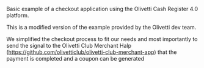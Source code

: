 

Basic example of a checkout application using the Olivetti Cash Register 4.0 platform. 

This is a modified version of the example provided by the Olivetti dev team.

We simplified the checkout process to fit our needs and most importantly to send the signal to the Olivetti Club Merchant Halp (https://github.com/olivetticlub/olivetti-club-merchant-app) that the payment is completed and a coupon can be generated
